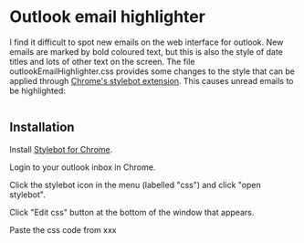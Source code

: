 #  Outlook email highlighter

I find it difficult to spot new emails on the web interface for outlook.  New emails are marked by bold coloured text, but this is also the style of date titles and lots of other text on the screen.  The file outlookEmailHighlighter.css provides some changes to the style that can be applied through [Chrome's stylebot extension](https://chrome.google.com/webstore/detail/stylebot/oiaejidbmkiecgbjeifoejpgmdaleoha?hl=en).  This causes unread emails to be highlighted:

![]()


## Installation

Install [Stylebot for Chrome](https://chrome.google.com/webstore/detail/stylebot/oiaejidbmkiecgbjeifoejpgmdaleoha?hl=en).

Login to your outlook inbox in Chrome.

Click the stylebot icon in the menu (labelled "css") and click "open stylebot".

Click "Edit css" button at the bottom of the window that appears.

Paste the css code from xxx
